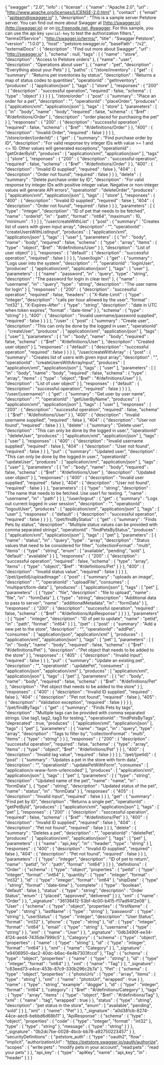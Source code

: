 {
  "swagger" : "2.0",
  "info" : {
    "license" : {
      "name" : "Apache 2.0",
      "url" : "http://www.apache.org/licenses/LICENSE-2.0.html"
    },
    "contact" : {
      "email" : "apiteam@swagger.io"
    },
    "description" : "This is a sample server Petstore server.  You can find out more about Swagger at [http://swagger.io](http://swagger.io) or on [irc.freenode.net, #swagger](http://swagger.io/irc/).  For this sample, you can use the api key `special-key` to test the authorization filters.",
    "termsOfService" : "http://swagger.io/terms/",
    "title" : "Swagger Petstore",
    "version" : "1.0.0"
  },
  "host" : "petstore.swagger.io",
  "basePath" : "/v2",
  "externalDocs" : {
    "description" : "Find out more about Swagger",
    "url" : "http://swagger.io"
  },
  "schema" : null,
  "tags" : [ {
    "name" : "store",
    "description" : "Access to Petstore orders"
  }, {
    "name" : "user",
    "description" : "Operations about user"
  }, {
    "name" : "pet",
    "description" : "Everything about your Pets"
  } ],
  "paths" : {
    "/store/inventory" : {
      "get" : {
        "summary" : "Returns pet inventories by status",
        "description" : "Returns a map of status codes to quantities",
        "operationId" : "getInventory",
        "produces" : [ "application/json" ],
        "tags" : [ "store" ],
        "responses" : {
          "200" : {
            "description" : "successful operation",
            "required" : false,
            "schema" : {
              "type" : "object"
            }
          }
        }
      }
    },
    "/store/order" : {
      "post" : {
        "summary" : "Place an order for a pet",
        "description" : "",
        "operationId" : "placeOrder",
        "produces" : [ "application/xml", "application/json" ],
        "tags" : [ "store" ],
        "parameters" : [ {
          "in" : "body",
          "name" : "body",
          "required" : false,
          "schema" : {
            "$ref" : "#/definitions/Order"
          },
          "description" : "order placed for purchasing the pet"
        } ],
        "responses" : {
          "200" : {
            "description" : "successful operation",
            "required" : false,
            "schema" : {
              "$ref" : "#/definitions/Order"
            }
          },
          "400" : {
            "description" : "Invalid Order",
            "required" : false
          }
        }
      }
    },
    "/store/order/{orderId}" : {
      "get" : {
        "summary" : "Find purchase order by ID",
        "description" : "For valid response try integer IDs with value >= 1 and <= 10. Other values will generated exceptions",
        "operationId" : "getOrderById",
        "produces" : [ "application/xml", "application/json" ],
        "tags" : [ "store" ],
        "responses" : {
          "200" : {
            "description" : "successful operation",
            "required" : false,
            "schema" : {
              "$ref" : "#/definitions/Order"
            }
          },
          "400" : {
            "description" : "Invalid ID supplied",
            "required" : false
          },
          "404" : {
            "description" : "Order not found",
            "required" : false
          }
        }
      },
      "delete" : {
        "summary" : "Delete purchase order by ID",
        "description" : "For valid response try integer IDs with positive integer value. Negative or non-integer values will generate API errors",
        "operationId" : "deleteOrder",
        "produces" : [ "application/xml", "application/json" ],
        "tags" : [ "store" ],
        "responses" : {
          "400" : {
            "description" : "Invalid ID supplied",
            "required" : false
          },
          "404" : {
            "description" : "Order not found",
            "required" : false
          }
        }
      },
      "parameters" : [ {
        "type" : "integer",
        "description" : "ID of pet that needs to be fetched",
        "name" : "orderId",
        "in" : "path",
        "format" : "int64",
        "maximum" : 10,
        "minimum" : 1
      } ]
    },
    "/user/createWithList" : {
      "post" : {
        "summary" : "Creates list of users with given input array",
        "description" : "",
        "operationId" : "createUsersWithListInput",
        "produces" : [ "application/xml", "application/json" ],
        "tags" : [ "user" ],
        "parameters" : [ {
          "in" : "body",
          "name" : "body",
          "required" : false,
          "schema" : {
            "type" : "array",
            "items" : {
              "type" : "object",
              "$ref" : "#/definitions/User"
            }
          },
          "description" : "List of user object"
        } ],
        "responses" : {
          "default" : {
            "description" : "successful operation",
            "required" : false
          }
        }
      }
    },
    "/user/login" : {
      "get" : {
        "summary" : "Logs user into the system",
        "description" : "",
        "operationId" : "loginUser",
        "produces" : [ "application/xml", "application/json" ],
        "tags" : [ "user" ],
        "parameters" : [ {
          "name" : "password",
          "in" : "query",
          "type" : "string",
          "description" : "The password for login in clear text"
        }, {
          "name" : "username",
          "in" : "query",
          "type" : "string",
          "description" : "The user name for login"
        } ],
        "responses" : {
          "200" : {
            "description" : "successful operation",
            "required" : false,
            "headers" : {
              "X-Rate-Limit" : {
                "type" : "integer",
                "description" : "calls per hour allowed by the user",
                "format" : "int32"
              },
              "X-Expires-After" : {
                "type" : "string",
                "description" : "date in UTC when token expires",
                "format" : "date-time"
              }
            },
            "schema" : {
              "type" : "string"
            }
          },
          "400" : {
            "description" : "Invalid username/password supplied",
            "required" : false
          }
        }
      }
    },
    "/user" : {
      "post" : {
        "summary" : "Create user",
        "description" : "This can only be done by the logged in user.",
        "operationId" : "createUser",
        "produces" : [ "application/xml", "application/json" ],
        "tags" : [ "user" ],
        "parameters" : [ {
          "in" : "body",
          "name" : "body",
          "required" : false,
          "schema" : {
            "$ref" : "#/definitions/User"
          },
          "description" : "Created user object"
        } ],
        "responses" : {
          "default" : {
            "description" : "successful operation",
            "required" : false
          }
        }
      }
    },
    "/user/createWithArray" : {
      "post" : {
        "summary" : "Creates list of users with given input array",
        "description" : "",
        "operationId" : "createUsersWithArrayInput",
        "produces" : [ "application/xml", "application/json" ],
        "tags" : [ "user" ],
        "parameters" : [ {
          "in" : "body",
          "name" : "body",
          "required" : false,
          "schema" : {
            "type" : "array",
            "items" : {
              "type" : "object",
              "$ref" : "#/definitions/User"
            }
          },
          "description" : "List of user object"
        } ],
        "responses" : {
          "default" : {
            "description" : "successful operation",
            "required" : false
          }
        }
      }
    },
    "/user/{username}" : {
      "get" : {
        "summary" : "Get user by user name",
        "description" : "",
        "operationId" : "getUserByName",
        "produces" : [ "application/xml", "application/json" ],
        "tags" : [ "user" ],
        "responses" : {
          "200" : {
            "description" : "successful operation",
            "required" : false,
            "schema" : {
              "$ref" : "#/definitions/User"
            }
          },
          "400" : {
            "description" : "Invalid username supplied",
            "required" : false
          },
          "404" : {
            "description" : "User not found",
            "required" : false
          }
        }
      },
      "delete" : {
        "summary" : "Delete user",
        "description" : "This can only be done by the logged in user.",
        "operationId" : "deleteUser",
        "produces" : [ "application/xml", "application/json" ],
        "tags" : [ "user" ],
        "responses" : {
          "400" : {
            "description" : "Invalid username supplied",
            "required" : false
          },
          "404" : {
            "description" : "User not found",
            "required" : false
          }
        }
      },
      "put" : {
        "summary" : "Updated user",
        "description" : "This can only be done by the logged in user.",
        "operationId" : "updateUser",
        "produces" : [ "application/xml", "application/json" ],
        "tags" : [ "user" ],
        "parameters" : [ {
          "in" : "body",
          "name" : "body",
          "required" : false,
          "schema" : {
            "$ref" : "#/definitions/User"
          },
          "description" : "Updated user object"
        } ],
        "responses" : {
          "400" : {
            "description" : "Invalid user supplied",
            "required" : false
          },
          "404" : {
            "description" : "User not found",
            "required" : false
          }
        }
      },
      "parameters" : [ {
        "type" : "string",
        "description" : "The name that needs to be fetched. Use user1 for testing. ",
        "name" : "username",
        "in" : "path"
      } ]
    },
    "/user/logout" : {
      "get" : {
        "summary" : "Logs out current logged in user session",
        "description" : "",
        "operationId" : "logoutUser",
        "produces" : [ "application/xml", "application/json" ],
        "tags" : [ "user" ],
        "responses" : {
          "default" : {
            "description" : "successful operation",
            "required" : false
          }
        }
      }
    },
    "/pet/findByStatus" : {
      "get" : {
        "summary" : "Finds Pets by status",
        "description" : "Multiple status values can be provided with comma separated strings",
        "operationId" : "findPetsByStatus",
        "produces" : [ "application/xml", "application/json" ],
        "tags" : [ "pet" ],
        "parameters" : [ {
          "name" : "status",
          "in" : "query",
          "type" : "array",
          "description" : "Status values that need to be considered for filter",
          "collectionFormat" : "multi",
          "items" : {
            "type" : "string",
            "enum" : [ "available", "pending", "sold" ],
            "default" : "available"
          }
        } ],
        "responses" : {
          "200" : {
            "description" : "successful operation",
            "required" : false,
            "schema" : {
              "type" : "array",
              "items" : {
                "type" : "object",
                "$ref" : "#/definitions/Pet"
              }
            }
          },
          "400" : {
            "description" : "Invalid status value",
            "required" : false
          }
        }
      }
    },
    "/pet/{petId}/uploadImage" : {
      "post" : {
        "summary" : "uploads an image",
        "description" : "",
        "operationId" : "uploadFile",
        "consumes" : [ "multipart/form-data" ],
        "produces" : [ "application/json" ],
        "tags" : [ "pet" ],
        "parameters" : [ {
          "type" : "file",
          "description" : "file to upload",
          "name" : "file",
          "in" : "formData"
        }, {
          "type" : "string",
          "description" : "Additional data to pass to server",
          "name" : "additionalMetadata",
          "in" : "formData"
        } ],
        "responses" : {
          "200" : {
            "description" : "successful operation",
            "required" : false,
            "schema" : {
              "$ref" : "#/definitions/ApiResponse"
            }
          }
        }
      },
      "parameters" : [ {
        "type" : "integer",
        "description" : "ID of pet to update",
        "name" : "petId",
        "in" : "path",
        "format" : "int64"
      } ]
    },
    "/pet" : {
      "post" : {
        "summary" : "Add a new pet to the store",
        "description" : "",
        "operationId" : "addPet",
        "consumes" : [ "application/json", "application/xml" ],
        "produces" : [ "application/xml", "application/json" ],
        "tags" : [ "pet" ],
        "parameters" : [ {
          "in" : "body",
          "name" : "body",
          "required" : false,
          "schema" : {
            "$ref" : "#/definitions/Pet"
          },
          "description" : "Pet object that needs to be added to the store"
        } ],
        "responses" : {
          "405" : {
            "description" : "Invalid input",
            "required" : false
          }
        }
      },
      "put" : {
        "summary" : "Update an existing pet",
        "description" : "",
        "operationId" : "updatePet",
        "consumes" : [ "application/json", "application/xml" ],
        "produces" : [ "application/xml", "application/json" ],
        "tags" : [ "pet" ],
        "parameters" : [ {
          "in" : "body",
          "name" : "body",
          "required" : false,
          "schema" : {
            "$ref" : "#/definitions/Pet"
          },
          "description" : "Pet object that needs to be added to the store"
        } ],
        "responses" : {
          "400" : {
            "description" : "Invalid ID supplied",
            "required" : false
          },
          "404" : {
            "description" : "Pet not found",
            "required" : false
          },
          "405" : {
            "description" : "Validation exception",
            "required" : false
          }
        }
      }
    },
    "/pet/findByTags" : {
      "get" : {
        "summary" : "Finds Pets by tags",
        "description" : "Multiple tags can be provided with comma separated strings. Use tag1, tag2, tag3 for testing.",
        "operationId" : "findPetsByTags",
        "deprecated" : true,
        "produces" : [ "application/xml", "application/json" ],
        "tags" : [ "pet" ],
        "parameters" : [ {
          "name" : "tags",
          "in" : "query",
          "type" : "array",
          "description" : "Tags to filter by",
          "collectionFormat" : "multi",
          "items" : {
            "type" : "string"
          }
        } ],
        "responses" : {
          "200" : {
            "description" : "successful operation",
            "required" : false,
            "schema" : {
              "type" : "array",
              "items" : {
                "type" : "object",
                "$ref" : "#/definitions/Pet"
              }
            }
          },
          "400" : {
            "description" : "Invalid tag value",
            "required" : false
          }
        }
      }
    },
    "/pet/{petId}" : {
      "post" : {
        "summary" : "Updates a pet in the store with form data",
        "description" : "",
        "operationId" : "updatePetWithForm",
        "consumes" : [ "application/x-www-form-urlencoded" ],
        "produces" : [ "application/xml", "application/json" ],
        "tags" : [ "pet" ],
        "parameters" : [ {
          "type" : "string",
          "description" : "Updated name of the pet",
          "name" : "name",
          "in" : "formData"
        }, {
          "type" : "string",
          "description" : "Updated status of the pet",
          "name" : "status",
          "in" : "formData"
        } ],
        "responses" : {
          "405" : {
            "description" : "Invalid input",
            "required" : false
          }
        }
      },
      "get" : {
        "summary" : "Find pet by ID",
        "description" : "Returns a single pet",
        "operationId" : "getPetById",
        "produces" : [ "application/xml", "application/json" ],
        "tags" : [ "pet" ],
        "responses" : {
          "200" : {
            "description" : "successful operation",
            "required" : false,
            "schema" : {
              "$ref" : "#/definitions/Pet"
            }
          },
          "400" : {
            "description" : "Invalid ID supplied",
            "required" : false
          },
          "404" : {
            "description" : "Pet not found",
            "required" : false
          }
        }
      },
      "delete" : {
        "summary" : "Deletes a pet",
        "description" : "",
        "operationId" : "deletePet",
        "produces" : [ "application/xml", "application/json" ],
        "tags" : [ "pet" ],
        "parameters" : [ {
          "name" : "api_key",
          "in" : "header",
          "type" : "string"
        } ],
        "responses" : {
          "400" : {
            "description" : "Invalid ID supplied",
            "required" : false
          },
          "404" : {
            "description" : "Pet not found",
            "required" : false
          }
        }
      },
      "parameters" : [ {
        "type" : "integer",
        "description" : "ID of pet to return",
        "name" : "petId",
        "in" : "path",
        "format" : "int64"
      } ]
    }
  },
  "definitions" : {
    "Order" : {
      "schema" : {
        "type" : "object",
        "properties" : {
          "petId" : {
            "type" : "integer",
            "format" : "int64"
          },
          "quantity" : {
            "type" : "integer",
            "format" : "int32"
          },
          "id" : {
            "type" : "integer",
            "format" : "int64"
          },
          "shipDate" : {
            "type" : "string",
            "format" : "date-time"
          },
          "complete" : {
            "type" : "boolean",
            "default" : false
          },
          "status" : {
            "type" : "string",
            "description" : "Order Status",
            "enum" : [ "placed", "approved", "delivered" ]
          }
        },
        "xml" : {
          "name" : "Order"
        }
      },
      "_signature" : "36138412-53bf-4c00-b415-f17ad94f2e08"
    },
    "User" : {
      "schema" : {
        "type" : "object",
        "properties" : {
          "firstName" : {
            "type" : "string"
          },
          "lastName" : {
            "type" : "string"
          },
          "password" : {
            "type" : "string"
          },
          "userStatus" : {
            "type" : "integer",
            "description" : "User Status",
            "format" : "int32"
          },
          "phone" : {
            "type" : "string"
          },
          "id" : {
            "type" : "integer",
            "format" : "int64"
          },
          "email" : {
            "type" : "string"
          },
          "username" : {
            "type" : "string"
          }
        },
        "xml" : {
          "name" : "User"
        }
      },
      "_signature" : "0db3490f-ee34-4124-aed4-7435de7999c5"
    },
    "Category" : {
      "schema" : {
        "type" : "object",
        "properties" : {
          "name" : {
            "type" : "string"
          },
          "id" : {
            "type" : "integer",
            "format" : "int64"
          }
        },
        "xml" : {
          "name" : "Category"
        }
      },
      "_signature" : "e9406950-dac2-40dc-b6ac-6e4b7303fccd"
    },
    "Tag" : {
      "schema" : {
        "type" : "object",
        "properties" : {
          "name" : {
            "type" : "string"
          },
          "id" : {
            "type" : "integer",
            "format" : "int64"
          }
        },
        "xml" : {
          "name" : "Tag"
        }
      },
      "_signature" : "c83eed73-e4ce-453b-87c9-330b296c2b7a"
    },
    "Pet" : {
      "schema" : {
        "type" : "object",
        "properties" : {
          "photoUrls" : {
            "type" : "array",
            "items" : {
              "type" : "string"
            },
            "xml" : {
              "name" : "photoUrl",
              "wrapped" : true
            }
          },
          "name" : {
            "type" : "string",
            "example" : "doggie"
          },
          "id" : {
            "type" : "integer",
            "format" : "int64"
          },
          "category" : {
            "$ref" : "#/definitions/Category"
          },
          "tags" : {
            "type" : "array",
            "items" : {
              "type" : "object",
              "$ref" : "#/definitions/Tag"
            },
            "xml" : {
              "name" : "tag",
              "wrapped" : true
            }
          },
          "status" : {
            "type" : "string",
            "description" : "pet status in the store",
            "enum" : [ "available", "pending", "sold" ]
          }
        },
        "xml" : {
          "name" : "Pet"
        }
      },
      "_signature" : "a0d381cb-8274-44ce-aec6-bebbd6d68b11"
    },
    "ApiResponse" : {
      "schema" : {
        "type" : "object",
        "properties" : {
          "code" : {
            "type" : "integer",
            "format" : "int32"
          },
          "type" : {
            "type" : "string"
          },
          "message" : {
            "type" : "string"
          }
        }
      },
      "_signature" : "0b2dc7be-0028-4bcb-bb78-a92750223457"
    }
  },
  "securityDefinitions" : {
    "petstore_auth" : {
      "type" : "oauth2",
      "flow" : "implicit",
      "authorizationUrl" : "https://petstore.swagger.io/oauth/authorize",
      "scopes" : {
        "write:pets" : "modify pets in your account",
        "read:pets" : "read your pets"
      }
    },
    "api_key" : {
      "type" : "apiKey",
      "name" : "api_key",
      "in" : "header"
    }
  }
}
